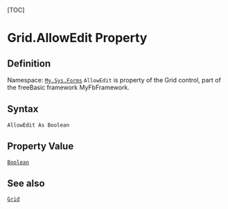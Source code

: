 [TOC]
# Grid.AllowEdit Property

## Definition
Namespace: [`My.Sys.Forms`](My.Sys.Forms.md)
`AllowEdit` is property of the Grid control, part of the freeBasic framework MyFbFramework.
## Syntax
```freeBasic
AllowEdit As Boolean
```
## Property Value
[`Boolean`]("https://www.freebasic.net/wiki/KeyPgBoolean")
## See also
[`Grid`](Grid.md)
